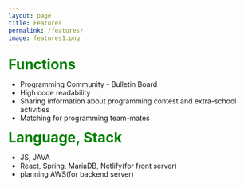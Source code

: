 ```yaml
---
layout: page
title: Features
permalink: /features/
image: features1.png
---
```


<span style = " font-size:2em;  color: green;">
<strong> Functions</strong>
</span>

- Programming Community - Bulletin Board
- High code readability
- Sharing information about programming contest and extra-school activities
- Matching for programming team-mates

<span style = " font-size:2em;  color: green;">
<strong>Language, Stack</strong>
</span>

- JS, JAVA
- React, Spring, MariaDB, Netlify(for front server)
- planning AWS(for backend server)
